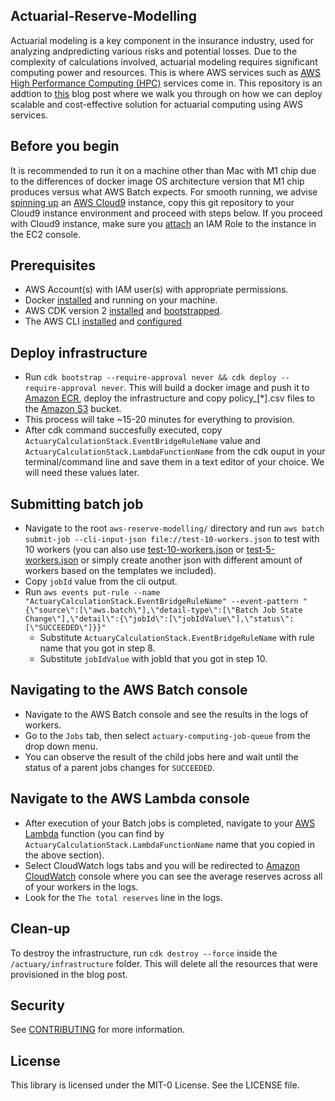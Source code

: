 ## Actuarial-Reserve-Modelling

Actuarial modeling is a key component in the insurance industry, used for analyzing andpredicting various risks and potential losses. Due to the complexity of calculations involved, actuarial modeling requires significant computing power and resources. This is where AWS services such as [AWS High Performance Computing (HPC)](https://aws.amazon.com/hpc/) services come in. This repository is an addtion to [this](https://aws.amazon.com/blogs/hpc/high-performance-actuarial-reserve-modeling-using-aws-batch/) blog post where we walk you through on how we can deploy scalable and cost-effective solution for actuarial computing using AWS services.

## Before you begin

It is recommended to run it on a machine other than Mac with M1 chip due to the differences of docker image OS architecture version that M1 chip produces versus what AWS Batch expects. For smooth running, we advise [spinning up](https://docs.aws.amazon.com/cloud9/latest/user-guide/create-environment.html) an [AWS Cloud9](https://aws.amazon.com/cloud9/) instance, copy this git repository to your Cloud9 instance environment and proceed with steps below. If you proceed with Cloud9 instance, make sure you [attach](https://catalog.us-east-1.prod.workshops.aws/workshops/ce1e960e-a811-475f-a221-2afcf57e386a/en-US/00-prerequisites/03-attach-machine-role) an IAM Role to the instance in the EC2 console.

## Prerequisites
- AWS Account(s) with IAM user(s) with appropriate permissions. 
- Docker [installed](https://docs.docker.com/get-docker/) and running on your machine.
- AWS CDK version 2 [installed](https://docs.aws.amazon.com/cdk/v2/guide/getting_started.html) and [bootstrapped](https://docs.aws.amazon.com/cdk/v2/guide/bootstrapping.html).
- The AWS CLI [installed](https://docs.aws.amazon.com/cli/latest/userguide/getting-started-install.html) and [configured](https://docs.aws.amazon.com/cli/latest/userguide/cli-chap-configure.html)

## Deploy infrastructure

- Run `cdk bootstrap --require-approval never && cdk deploy --require-approval never`.
This will build a docker image and push it to [Amazon ECR](https://aws.amazon.com/ecr/), deploy the infrastructure and copy policy_[*].csv files to the [Amazon S3](https://aws.amazon.com/s3/) bucket.
- This process will take ~15-20 minutes for everything to provision.
- After cdk command succesfully executed, copy `ActuaryCalculationStack.EventBridgeRuleName` value and `ActuaryCalculationStack.LambdaFunctionName` from the cdk ouput in your terminal/command line and save them in a text editor of your choice. We will need these values later.

## Submitting batch job

- Navigate to the root `aws-reserve-modelling/` directory and run ```aws batch submit-job --cli-input-json file://test-10-workers.json``` to test with 10 workers (you can also use [test-10-workers.json]() or [test-5-workers.json]() or simply create another json with different amount of workers based on the templates we included).
- Copy `jobId` value from the cli output.
- Run ```aws events put-rule --name "ActuaryCalculationStack.EventBridgeRuleName" --event-pattern "{\"source\":[\"aws.batch\"],\"detail-type\":[\"Batch Job State Change\"],\"detail\":{\"jobId\":[\"jobIdValue\"],\"status\":[\"SUCCEEDED\"]}}"```
    - Substitute `ActuaryCalculationStack.EventBridgeRuleName` with rule name that you got in step 8.
    - Substitute `jobIdValue` with jobId that you got in step 10.
    
## Navigating to the AWS Batch console
    
- Navigate to the AWS Batch console and see the results in the logs of workers.
- Go to the `Jobs` tab, then select `actuary-computing-job-queue` from the drop down menu.
- You can observe the result of the child jobs here and wait until the status of a parent jobs changes for `SUCCEEDED`.

## Navigate to the AWS Lambda console

- After execution of your Batch jobs is completed, navigate to your [AWS Lambda](https://aws.amazon.com/lambda/) function (you can find by `ActuaryCalculationStack.LambdaFunctionName` name that you copied in the above section).
- Select CloudWatch logs tabs and you will be redirected to [Amazon CloudWatch](https://aws.amazon.com/cloudwatch/) console where you can see the average reserves across all of your workers in the logs.
- Look for the `The total reserves` line in the logs.

## Clean-up

To destroy the infrastructure, run `cdk destroy --force` inside the `/actuary/infrastructure` folder. This will delete all the resources that were provisioned in the blog post.

## Security

See [CONTRIBUTING](CONTRIBUTING.md#security-issue-notifications) for more information.

## License

This library is licensed under the MIT-0 License. See the LICENSE file.

